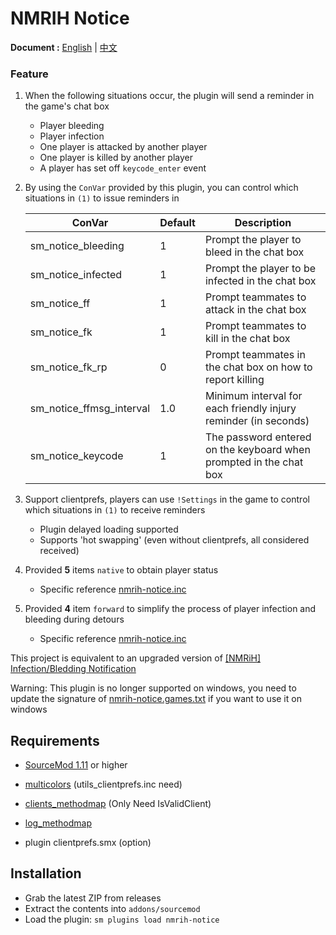 # NMRIH Notice

**Document :** [English](./readme.md) | [中文](./readme-CN.md)

### Feature

1. When the following situations occur, the plugin will send a reminder in the game's chat box
    - Player bleeding
    - Player infection
    - One player is attacked by another player
    - One player is killed by another player
    - A player has set off `keycode_enter` event

2. By using the `ConVar` provided by this plugin, you can control which situations in `(1)` to issue reminders in

   | ConVar | Default | Description |
   |-------------------------|-----|---------------|
   | sm_notice_bleeding | 1 | Prompt the player to bleed in the chat box |
   | sm_notice_infected | 1 | Prompt the player to be infected in the chat box |
   | sm_notice_ff | 1 | Prompt teammates to attack in the chat box |
   | sm_notice_fk | 1 | Prompt teammates to kill in the chat box |
   | sm_notice_fk_rp | 0 | Prompt teammates in the chat box on how to report killing |
   | sm_notice_ffmsg_interval | 1.0 | Minimum interval for each friendly injury reminder (in seconds) |
   | sm_notice_keycode | 1 | The password entered on the keyboard when prompted in the chat box |

3. Support clientprefs, players can use `!Settings` in the game to control which situations in `(1)` to receive reminders
    - Plugin delayed loading supported
    - Supports 'hot swapping' (even without clientprefs, all considered received)

4. Provided **5** items `native` to obtain player status
    - Specific reference [nmrih-notice.inc](./scripting/include/nmrih-notice.inc)

5. Provided **4** item `forward` to simplify the process of player infection and bleeding during detours
    - Specific reference [nmrih-notice.inc](./scripting/include/nmrih-notice.inc)

This project is equivalent to an upgraded version
of [[NMRiH] Infection/Bledding Notification](https://forums.alliedmods.net/showthread.php?p=2335718)

Warning: This plugin is no longer supported on windows, you need to update the signature of [nmrih-notice.games.txt](./gamedata/nmrih-notice.games.txt) if you want to use it on windows

## Requirements

- [SourceMod 1.11](https://www.sourcemod.net/downloads.php?branch=stable) or higher

- [multicolors](https://github.com/Bara/Multi-Colors) (utils_clientprefs.inc need)

- [clients_methodmap](https://forums.alliedmods.net/showthread.php?t=307157) (Only Need IsValidClient)

- [log_methodmap](https://github.com/F1F88/sm-logdebug)

- plugin clientprefs.smx (option)

## Installation

- Grab the latest ZIP from releases
- Extract the contents into `addons/sourcemod`
- Load the plugin: `sm plugins load nmrih-notice`
